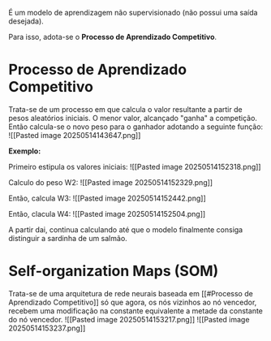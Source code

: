 É um modelo de aprendizagem não supervisionado (não possui uma saída desejada). 

Para isso, adota-se o **Processo de Aprendizado Competitivo**.

# Processo de Aprendizado Competitivo
Trata-se de um processo em que calcula o valor resultante a partir de pesos aleatórios iniciais. O menor valor, alcançado "ganha" a competição. Então calcula-se o novo peso para o ganhador adotando a seguinte função:
![[Pasted image 20250514143647.png]]

**Exemplo:**

Primeiro estipula os valores iniciais: ![[Pasted image 20250514152318.png]]

Calculo do peso W2: ![[Pasted image 20250514152329.png]]

Então, calcula W3: ![[Pasted image 20250514152442.png]]

Então, clacula W4: ![[Pasted image 20250514152504.png]]

A partir dai, continua calculando até que o modelo finalmente consiga distinguir a sardinha de um salmão.


# Self-organization Maps (SOM)
Trata-se de uma arquitetura de rede neurais baseada em [[#Processo de Aprendizado Competitivo]] só que agora, os nós vizinhos ao nó vencedor, recebem uma modificação na constante equivalente a metade da constante do nó vencedor.
![[Pasted image 20250514153217.png]]
![[Pasted image 20250514153237.png]]

